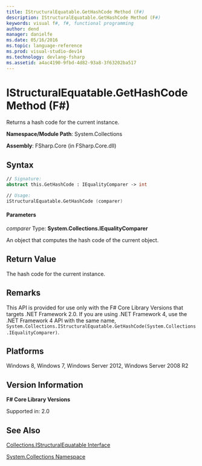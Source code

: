 ```yaml
---
title: IStructuralEquatable.GetHashCode Method (F#)
description: IStructuralEquatable.GetHashCode Method (F#)
keywords: visual f#, f#, functional programming
author: dend
manager: danielfe
ms.date: 05/16/2016
ms.topic: language-reference
ms.prod: visual-studio-dev14
ms.technology: devlang-fsharp
ms.assetid: a4ac4190-9fbd-4d82-93a8-3f63202ba517 
---
```


# IStructuralEquatable.GetHashCode Method (F#)

Returns a hash code for the current instance.

**Namespace/Module Path**: System.Collections

**Assembly**: FSharp.Core (in FSharp.Core.dll)


## Syntax

```fsharp
// Signature:
abstract this.GetHashCode : IEqualityComparer -> int

// Usage:
iStructuralEquatable.GetHashCode (comparer)
```

#### Parameters
*comparer*
Type: **System.Collections.IEqualityComparer**


An object that computes the hash code of the current object.

## Return Value

The hash code for the current instance.

## Remarks

This API is provided for use only with the F# Core Library Versions that targets .NET Framework 2.0. If you are using .NET Framework 4, use the .NET Framework 4 API with the same name, `System.Collections.IStructuralEquatable.GetHashCode(System.Collections.IEqualityComparer)`.


## Platforms
Windows 8, Windows 7, Windows Server 2012, Windows Server 2008 R2


## Version Information
**F# Core Library Versions**

Supported in: 2.0

## See Also
[Collections.IStructuralEquatable Interface](Collections.IStructuralEquatable-Interface-%5BFSharp%5D.md)

[System.Collections Namespace](System.Collections-Namespace-%5BFSharp%5D.md)
